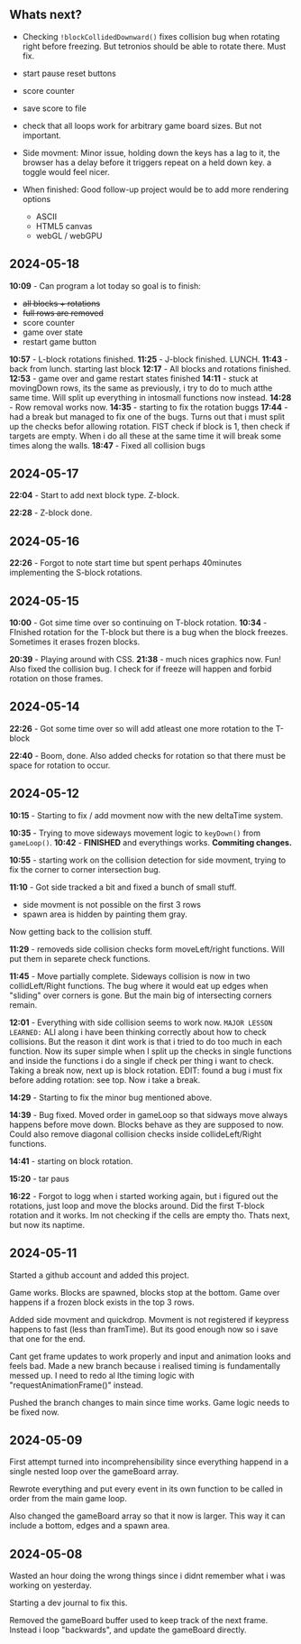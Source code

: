 ## Whats next?

- Checking `!blockCollidedDownward()` fixes collision bug when rotating right before freezing. But tetronios should be able to rotate there. Must fix.
- start pause reset buttons
- score counter
- save score to file
- check that all loops work for arbitrary game board sizes. But not important.
- Side movment: Minor issue, holding down the keys has a lag to it, the browser has a delay before it triggers repeat on a held down key. a toggle would feel nicer.
- When finished: Good follow-up project would be to add more rendering options

  - ASCII
  - HTML5 canvas
  - webGL / webGPU

## 2024-05-18

**10:09** - Can program a lot today so goal is to finish:

- ~~all blocks + rotations~~
- ~~full rows are removed~~
- score counter
- game over state
- restart game button

**10:57** - L-block rotations finished.
**11:25** - J-block finished. LUNCH.
**11:43** - back from lunch. starting last block
**12:17** - All blocks and rotations finished.
**12:53** - game over and game restart states finished
**14:11** - stuck at movingDown rows, its the same as previously, i try to do to much atthe same time. Will split up everything in intosmall functions now instead.
**14:28** - Row removal works now.
**14:35** - starting to fix the rotation buggs
**17:44** - had a break but managed to fix one of the bugs. Turns out that i must split up the checks befor allowing rotation. FIST check if block is 1, then check if targets are empty. When i do all these at the same time it will break some times along the walls.
**18:47** - Fixed all collision bugs

## 2024-05-17

**22:04** - Start to add next block type. Z-block.

**22:28** - Z-block done.

## 2024-05-16

**22:26** - Forgot to note start time but spent perhaps 40minutes implementing the S-block rotations.

## 2024-05-15

**10:00** - Got sime time over so continuing on T-block rotation.
**10:34** - FInished rotation for the T-block but there is a bug when the block freezes. Sometimes it erases frozen blocks.

**20:39** - Playing around with CSS.
**21:38** - much nices graphics now. Fun! Also fixed the collision bug. I check for if freeze will happen and forbid rotation on those frames.

## 2024-05-14

**22:26** - Got some time over so will add atleast one more rotation to the T-block

**22:40** - Boom, done. Also added checks for rotation so that there must be space for rotation to occur.

## 2024-05-12

**10:15** - Starting to fix / add movment now with the new deltaTime system.

**10:35** - Trying to move sideways movement logic to `keyDown()` from `gameLoop()`.
**10:42** - **FINISHED** and everythings works. **Commiting changes.**

**10:55** - starting work on the collision detection for side movment, trying to fix the corner to corner intersection bug.

**11:10** - Got side tracked a bit and fixed a bunch of small stuff.

- side movment is not possible on the first 3 rows
- spawn area is hidden by painting them gray.

Now getting back to the collision stuff.

**11:29** - removeds side collision checks form moveLeft/right functions. Will put them in separete check functions.

**11:45** - Move partially complete. Sideways collision is now in two collidLeft/Right functions. The bug where it would eat up edges when "sliding" over corners is gone. But the main big of intersecting corners remain.

**12:01** - Everything with side collision seems to work now. `MAJOR LESSON LEARNED:` ALl along i have been thinking correctly about how to check collisions. But the reason it dint work is that i tried to do too much in each function. Now its super simple when I split up the checks in single functions and inside the functions i do a single if check per thing i want to check. Taking a break now, next up is block rotation. EDIT: found a bug i must fix before adding rotation: see top. Now i take a break.

**14:29** - Starting to fix the minor bug mentioned above.

**14:39** - Bug fixed. Moved order in gameLoop so that sidways move always happens before move down. Blocks behave as they are supposed to now. Could also remove diagonal collision checks inside collideLeft/Right functions.

**14:41** - starting on block rotation.

**15:20** - tar paus

**16:22** - Forgot to logg when i started working again, but i figured out the rotations, just loop and move the blocks around. Did the first T-block rotation and it works. Im not checking if the cells are empty tho. Thats next, but now its naptime.

## 2024-05-11

Started a github account and added this project.

Game works. Blocks are spawned, blocks stop at the bottom. Game over happens if a frozen block exists in the top 3 rows.

Added side movment and quickdrop. Movment is not registered if keypress happens to fast (less than framTime). But its good enough now so i save that one for the end.

Cant get frame updates to work properly and input and animation looks and feels bad.
Made a new branch because i realised timing is fundamentally messed up. I need to redo al lthe timing logic with "requestAnimationFrame()" instead.

Pushed the branch changes to main since time works. Game logic needs to be fixed now.

## 2024-05-09

First attempt turned into incomprehensibility since everything happend in a single nested loop over the gameBoard array.

Rewrote everything and put every event in its own function to be called in order from the main game loop.

Also changed the gameBoard array so that it now is larger. This way it can include a bottom, edges and a spawn area.

## 2024-05-08

Wasted an hour doing the wrong things since i didnt remember what i was working on yesterday.

Starting a dev journal to fix this.

Removed the gameBoard buffer used to keep track of the next frame. Instead i loop "backwards", and update the gameBoard directly.
